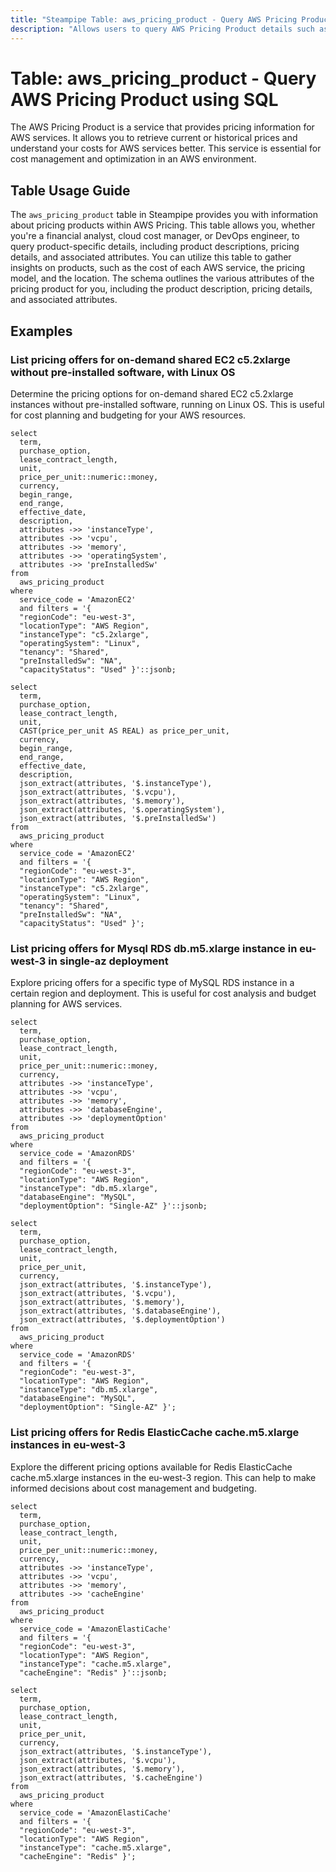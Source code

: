 ```yaml
---
title: "Steampipe Table: aws_pricing_product - Query AWS Pricing Product using SQL"
description: "Allows users to query AWS Pricing Product details such as the product's description, pricing details, and associated attributes."
---
```


# Table: aws_pricing_product - Query AWS Pricing Product using SQL

The AWS Pricing Product is a service that provides pricing information for AWS services. It allows you to retrieve current or historical prices and understand your costs for AWS services better. This service is essential for cost management and optimization in an AWS environment.

## Table Usage Guide

The `aws_pricing_product` table in Steampipe provides you with information about pricing products within AWS Pricing. This table allows you, whether you're a financial analyst, cloud cost manager, or DevOps engineer, to query product-specific details, including product descriptions, pricing details, and associated attributes. You can utilize this table to gather insights on products, such as the cost of each AWS service, the pricing model, and the location. The schema outlines the various attributes of the pricing product for you, including the product description, pricing details, and associated attributes.

## Examples

### List pricing offers for on-demand shared EC2 c5.2xlarge without pre-installed software, with Linux OS
Determine the pricing options for on-demand shared EC2 c5.2xlarge instances without pre-installed software, running on Linux OS. This is useful for cost planning and budgeting for your AWS resources.

```sql+postgres
select
  term,
  purchase_option,
  lease_contract_length,
  unit,
  price_per_unit::numeric::money,
  currency,
  begin_range,
  end_range,
  effective_date,
  description,
  attributes ->> 'instanceType',
  attributes ->> 'vcpu',
  attributes ->> 'memory',
  attributes ->> 'operatingSystem',
  attributes ->> 'preInstalledSw'
from
  aws_pricing_product
where
  service_code = 'AmazonEC2'
  and filters = '{
  "regionCode": "eu-west-3",
  "locationType": "AWS Region",
  "instanceType": "c5.2xlarge",
  "operatingSystem": "Linux",
  "tenancy": "Shared",
  "preInstalledSw": "NA",
  "capacityStatus": "Used" }'::jsonb;
```

```sql+sqlite
select
  term,
  purchase_option,
  lease_contract_length,
  unit,
  CAST(price_per_unit AS REAL) as price_per_unit,
  currency,
  begin_range,
  end_range,
  effective_date,
  description,
  json_extract(attributes, '$.instanceType'),
  json_extract(attributes, '$.vcpu'),
  json_extract(attributes, '$.memory'),
  json_extract(attributes, '$.operatingSystem'),
  json_extract(attributes, '$.preInstalledSw')
from
  aws_pricing_product
where
  service_code = 'AmazonEC2'
  and filters = '{
  "regionCode": "eu-west-3",
  "locationType": "AWS Region",
  "instanceType": "c5.2xlarge",
  "operatingSystem": "Linux",
  "tenancy": "Shared",
  "preInstalledSw": "NA",
  "capacityStatus": "Used" }';
```


### List pricing offers for Mysql RDS db.m5.xlarge instance in eu-west-3 in single-az deployment
Explore pricing offers for a specific type of MySQL RDS instance in a certain region and deployment. This is useful for cost analysis and budget planning for AWS services.

```sql+postgres
select
  term,
  purchase_option,
  lease_contract_length,
  unit,
  price_per_unit::numeric::money,
  currency,
  attributes ->> 'instanceType',
  attributes ->> 'vcpu',
  attributes ->> 'memory',
  attributes ->> 'databaseEngine',
  attributes ->> 'deploymentOption'
from
  aws_pricing_product
where
  service_code = 'AmazonRDS'
  and filters = '{
  "regionCode": "eu-west-3",
  "locationType": "AWS Region",
  "instanceType": "db.m5.xlarge",
  "databaseEngine": "MySQL",
  "deploymentOption": "Single-AZ" }'::jsonb;
```

```sql+sqlite
select
  term,
  purchase_option,
  lease_contract_length,
  unit,
  price_per_unit,
  currency,
  json_extract(attributes, '$.instanceType'),
  json_extract(attributes, '$.vcpu'),
  json_extract(attributes, '$.memory'),
  json_extract(attributes, '$.databaseEngine'),
  json_extract(attributes, '$.deploymentOption')
from
  aws_pricing_product
where
  service_code = 'AmazonRDS'
  and filters = '{
  "regionCode": "eu-west-3",
  "locationType": "AWS Region",
  "instanceType": "db.m5.xlarge",
  "databaseEngine": "MySQL",
  "deploymentOption": "Single-AZ" }';
```

### List pricing offers for Redis ElasticCache cache.m5.xlarge instances in eu-west-3
Explore the different pricing options available for Redis ElasticCache cache.m5.xlarge instances in the eu-west-3 region. This can help to make informed decisions about cost management and budgeting.

```sql+postgres
select
  term,
  purchase_option,
  lease_contract_length,
  unit,
  price_per_unit::numeric::money,
  currency,
  attributes ->> 'instanceType',
  attributes ->> 'vcpu',
  attributes ->> 'memory',
  attributes ->> 'cacheEngine'
from
  aws_pricing_product
where
  service_code = 'AmazonElastiCache'
  and filters = '{
  "regionCode": "eu-west-3",
  "locationType": "AWS Region",
  "instanceType": "cache.m5.xlarge",
  "cacheEngine": "Redis" }'::jsonb;
```

```sql+sqlite
select
  term,
  purchase_option,
  lease_contract_length,
  unit,
  price_per_unit,
  currency,
  json_extract(attributes, '$.instanceType'),
  json_extract(attributes, '$.vcpu'),
  json_extract(attributes, '$.memory'),
  json_extract(attributes, '$.cacheEngine')
from
  aws_pricing_product
where
  service_code = 'AmazonElastiCache'
  and filters = '{
  "regionCode": "eu-west-3",
  "locationType": "AWS Region",
  "instanceType": "cache.m5.xlarge",
  "cacheEngine": "Redis" }';
```